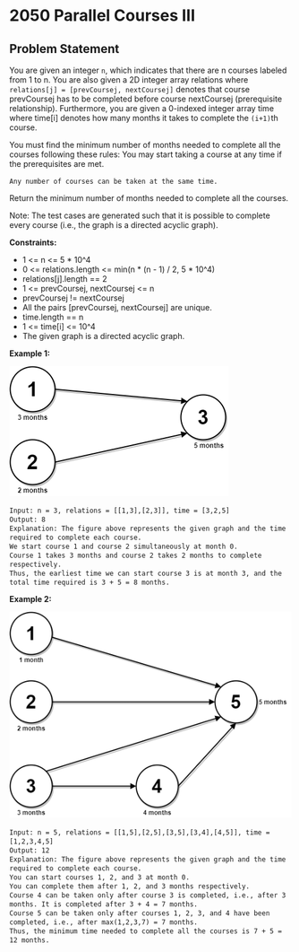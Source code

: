 # 2050 Parallel Courses III
## Problem Statement
You are given an integer `n`, which indicates that there are n courses labeled from 1 to n. You are also given a 2D integer array relations where `relations[j] = [prevCoursej, nextCoursej]` denotes that course prevCoursej has to be completed before course nextCoursej (prerequisite relationship). Furthermore, you are given a 0-indexed integer array time where time[i] denotes how many months it takes to complete the `(i+1)`th course.

You must find the minimum number of months needed to complete all the courses following these rules:
You may start taking a course at any time if the prerequisites are met.

	Any number of courses can be taken at the same time.
	
Return the minimum number of months needed to complete all the courses.

Note: The test cases are generated such that it is possible to complete every course (i.e., the graph is a directed acyclic graph).

**Constraints:**

* 1 <= n <= 5 * 10^4
* 0 <= relations.length <= min(n * (n - 1) / 2, 5 * 10^4)
* relations[j].length == 2
* 1 <= prevCoursej, nextCoursej <= n
* prevCoursej != nextCoursej
* All the pairs [prevCoursej, nextCoursej] are unique.
* time.length == n
* 1 <= time[i] <= 10^4
* The given graph is a directed acyclic graph.
 
**Example 1:**

![Example1](https://github.com/thangarajn1992/leetcode_solutions/blob/main/2050_Parallel_Courses_III/2050_example1.png)

```text
Input: n = 3, relations = [[1,3],[2,3]], time = [3,2,5]
Output: 8
Explanation: The figure above represents the given graph and the time required to complete each course. 
We start course 1 and course 2 simultaneously at month 0.
Course 1 takes 3 months and course 2 takes 2 months to complete respectively.
Thus, the earliest time we can start course 3 is at month 3, and the total time required is 3 + 5 = 8 months.
```

**Example 2:**

![Example2](https://github.com/thangarajn1992/leetcode_solutions/blob/main/2050_Parallel_Courses_III/2050_example2.png)

```text
Input: n = 5, relations = [[1,5],[2,5],[3,5],[3,4],[4,5]], time = [1,2,3,4,5]
Output: 12
Explanation: The figure above represents the given graph and the time required to complete each course.
You can start courses 1, 2, and 3 at month 0.
You can complete them after 1, 2, and 3 months respectively.
Course 4 can be taken only after course 3 is completed, i.e., after 3 months. It is completed after 3 + 4 = 7 months.
Course 5 can be taken only after courses 1, 2, 3, and 4 have been completed, i.e., after max(1,2,3,7) = 7 months.
Thus, the minimum time needed to complete all the courses is 7 + 5 = 12 months.
```
